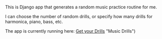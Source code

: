 This is Django app that generates a random music practice routine for me.

I can choose the number of random drills, or specify how many drills for harmonica, piano, bass, etc.

The app is currently running here: [Get your Drills](https://web-production-aa9a.up.railway.app/getdrills/) "Music Drills")
